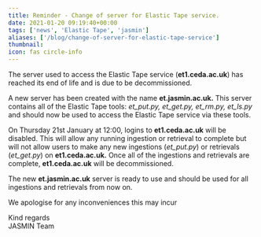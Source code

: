 ```yaml
---
title: Reminder - Change of server for Elastic Tape service.
date: 2021-01-20 09:19:40+00:00
tags: ['news', 'Elastic Tape', 'jasmin']
aliases: ['/blog/change-of-server-for-elastic-tape-service']
thumbnail: 
icon: fas circle-info
---
```


The server used to access the Elastic Tape service (**et1.ceda.ac.uk**) has reached its end of life and is due to be decommissioned.


A new server has been created with the name **et.jasmin.ac.uk.** This server contains all of the Elastic Tape tools: *et\_put.py, et\_get.py, et\_rm.py, et\_ls.py* and should now be used to access the Elastic Tape service via these tools.


On Thursday 21st January at 12:00, logins to **et1.ceda.ac.uk** will be disabled. This will allow any running ingestion or retrieval to complete but will not allow users to make any new ingestions (*et\_put.py*) or retrievals (*et\_get.py*) on **et1.ceda.ac.uk.** Once all of the ingestions and retrievals are complete, **et1.ceda.ac.uk** will be decommissioned.


The new **et.jasmin.ac.uk** server is ready to use and should be used for all ingestions and retrievals from now on.


We apologise for any inconveniences this may incur


Kind regards  
JASMIN Team


